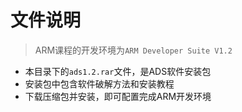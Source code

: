 # 文件说明

> ARM课程的开发环境为`ARM Developer Suite V1.2`

* 本目录下的`ads1.2.rar`文件，是ADS软件安装包
* 安装包中包含软件破解方法和安装教程
* 下载压缩包并安装，即可配置完成ARM开发环境
